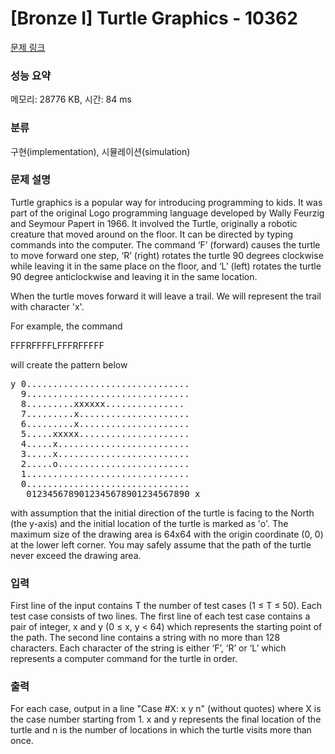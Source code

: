 # [Bronze I] Turtle Graphics - 10362 

[문제 링크](https://www.acmicpc.net/problem/10362) 

### 성능 요약

메모리: 28776 KB, 시간: 84 ms

### 분류

구현(implementation), 시뮬레이션(simulation)

### 문제 설명

<p>Turtle graphics is a popular way for introducing programming to kids. It was part of the original Logo programming language developed by Wally Feurzig and Seymour Papert in 1966. It involved the Turtle, originally a robotic creature that moved around on the floor. It can be directed by typing commands into the computer. The command ‘F’ (forward) causes the turtle to move forward one step, ‘R’ (right) rotates the turtle 90 degrees clockwise while leaving it in the same place on the floor, and ‘L’ (left) rotates the turtle 90 degree anticlockwise and leaving it in the same location.</p>

<p>When the turtle moves forward it will leave a trail. We will represent the trail with character 'x'.</p>

<p>For example, the command </p>

<p>FFFRFFFFLFFFRFFFFF</p>

<p>will create the pattern below</p>

<pre>y 0...............................
  9...............................
  8.........xxxxxx...............
  7.........x.....................
  6.........x.....................
  5.....xxxxx.....................
  4.....x.........................
  3.....x.........................
  2.....o.........................
  1...............................
  0...............................
   0123456789012345678901234567890 x
</pre>

<p>with assumption that the initial direction of the turtle is facing to the North (the y-axis) and the initial location of the turtle is marked as 'o'. The maximum size of the drawing area is 64x64 with the origin coordinate (0, 0) at the lower left corner. You may safely assume that the path of the turtle never exceed the drawing area.</p>

### 입력 

 <p>First line of the input contains T the number of test cases (1 ≤ T ≤ 50). Each test case consists of two lines. The first line of each test case contains a pair of integer, x and y (0 ≤ x, y < 64) which represents the starting point of the path. The second line contains a string with no more than 128 characters. Each character of the string is either ‘F’, ‘R’ or ‘L’ which represents a computer command for the turtle in order.</p>

### 출력 

 <p>For each case, output in a line "Case #X: x y n" (without quotes) where X is the case number starting from 1. x and y represents the final location of the turtle and n is the number of locations in which the turtle visits more than once.</p>

